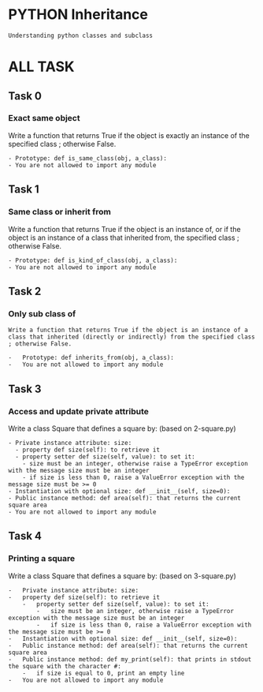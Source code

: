 # PYTHON Inheritance 
    Understanding python classes and subclass
# ALL TASK

## Task 0
###  Exact same object
Write a function that returns True if the object is exactly an instance of the specified class ; otherwise False.

    - Prototype: def is_same_class(obj, a_class):
    - You are not allowed to import any module

## Task 1
### Same class or inherit from
Write a function that returns True if the object is an instance of, or if the object is an instance of a class that inherited from, the specified class ; otherwise False.

    - Prototype: def is_kind_of_class(obj, a_class):
    - You are not allowed to import any module
## Task 2
###  Only sub class of
    Write a function that returns True if the object is an instance of a class that inherited (directly or indirectly) from the specified class ; otherwise False.

    -   Prototype: def inherits_from(obj, a_class):
    -   You are not allowed to import any module

## Task 3
### Access and update private attribute
Write a class Square that defines a square by: (based on 2-square.py)

    - Private instance attribute: size:
      - property def size(self): to retrieve it
      - property setter def size(self, value): to set it:
        - size must be an integer, otherwise raise a TypeError exception with the message size must be an integer
        - if size is less than 0, raise a ValueError exception with the message size must be >= 0
    - Instantiation with optional size: def __init__(self, size=0):
    - Public instance method: def area(self): that returns the current square area
    - You are not allowed to import any module

## Task 4
### Printing a square
Write a class Square that defines a square by: (based on 3-square.py)

    -   Private instance attribute: size:
    -   property def size(self): to retrieve it
        -   property setter def size(self, value): to set it:
            -   size must be an integer, otherwise raise a TypeError exception with the message size must be an integer
            -   if size is less than 0, raise a ValueError exception with the message size must be >= 0
    -   Instantiation with optional size: def __init__(self, size=0):
    -   Public instance method: def area(self): that returns the current square area
    -   Public instance method: def my_print(self): that prints in stdout the square with the character #:
        -   if size is equal to 0, print an empty line
    -   You are not allowed to import any module
